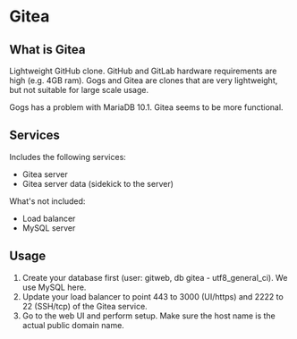 Gitea
=====

What is Gitea
------------
Lightweight GitHub clone. GitHub and GitLab hardware requirements are high (e.g. 4GB ram). Gogs and Gitea are clones that 
are very lightweight, but not suitable for large scale usage.

Gogs has a problem with MariaDB 10.1. Gitea seems to be more functional.


Services
--------
Includes the following services:
- Gitea server
- Gitea server data (sidekick to the server)

What's not included:
- Load balancer
- MySQL server

Usage
-----
1. Create your database first (user: gitweb, db gitea - utf8_general_ci). We use MySQL here.
2. Update your load balancer to point 443 to 3000 (UI/https) and 2222 to 22 (SSH/tcp) of the Gitea service.
3. Go to the web UI and perform setup. Make sure the host name is the actual public domain name.
